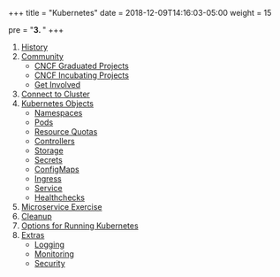 +++
title = "Kubernetes"
date = 2018-12-09T14:16:03-05:00
weight = 15

pre = "<b>3. </b>"
+++

1. [History](/kubernetes/history)
2. [Community](/kubernetes/community)
    * [CNCF Graduated Projects](/kubernetes/community/projects_grad)
    * [CNCF Incubating Projects](/kubernetes/community/projects_inc)        
    * [Get Involved](/kubernetes/community/involvement)
3. [Connect to Cluster](/kubernetes/onnect)
4. [Kubernetes Objects](/kubernetes/objects)
    * [Namespaces](/kubernetes/objects/namespaces)
    * [Pods](/kubernetes/objects/pods)
    * [Resource Quotas](/kubernetes/objects/resource-quotas)
    * [Controllers](/kubernetes/objects/controllers)
    * [Storage](/kubernetes/objects/storage)
    * [Secrets](/kubernetes/objects/secrets)
    * [ConfigMaps](/kubernetes/objects/configmaps)
    * [Ingress](/kubernetes/objects/ingress)
    * [Service](/kubernetes/objects/services)
    * [Healthchecks](/kubernetes/objects/healthchecks)
5. [Microservice Exercise](/kubernetes/micro)
6. [Cleanup](/kubernetes/cleanup)
7. [Options for Running Kubernetes](/kubernetes/running)
8. [Extras](/kubernetes/extras)
    * [Logging](/kubernetes/extras/logging)
    * [Monitoring](/kubernetes/extras/monitoring)
    * [Security](/kubernetes/extras/security)